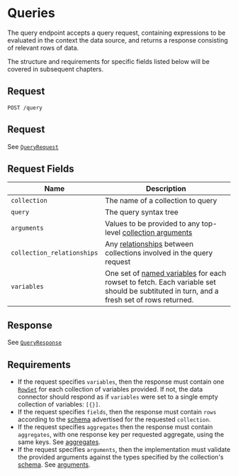 # Queries

The query endpoint accepts a query request, containing expressions to be evaluated in the context the data source, and returns a response consisting of relevant rows of data.

The structure and requirements for specific fields listed below will be covered in subsequent chapters.

## Request

```
POST /query
```

## Request

See [`QueryRequest`](../../reference/types.md#queryrequest)

## Request Fields

| Name                       | Description                                                                                                                                              |
| -------------------------- | -------------------------------------------------------------------------------------------------------------------------------------------------------- |
| `collection`               | The name of a collection to query                                                                                                                        |
| `query`                    | The query syntax tree                                                                                                                                    |
| `arguments`                | Values to be provided to any top-level [collection arguments](./arguments.md)                                                                            |
| `collection_relationships` | Any [relationships](./relationships.md) between collections involved in the query request                                                                |
| `variables`                | One set of [named variables](./variables.md) for each rowset to fetch. Each variable set should be subtituted in turn, and a fresh set of rows returned. |

## Response

See [`QueryResponse`](../../reference/types.md#queryresponse)

## Requirements

- If the request specifies `variables`, then the response must contain one [`RowSet`](../../reference/types.md#rowset) for each collection of variables provided. If not, the data connector should respond as if `variables` were set to a single empty collection of variables: `[{}]`.
- If the request specifies `fields`, then the response must contain `rows` according to the [schema](../schema/README.md) advertised for the requested `collection`.
- If the request specifies `aggregates` then the response must contain `aggregates`, with one response key per requested aggregate, using the same keys. See [aggregates](./aggregates.md).
- If the request specifies `arguments`, then the implementation must validate the provided arguments against the types specified by the collection's [schema](../schema/README.md). See [arguments](./arguments.md).
